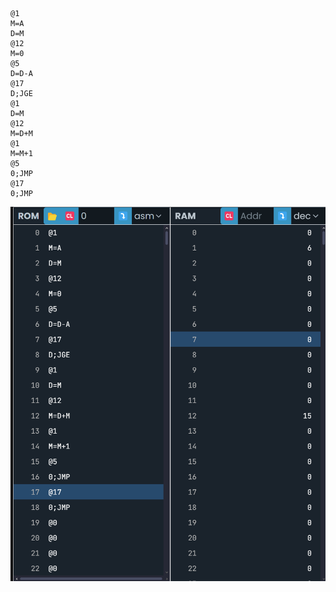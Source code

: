 ```
@1
M=A
D=M
@12
M=0
@5
D=D-A
@17
D;JGE
@1
D=M
@12
M=D+M
@1
M=M+1
@5
0;JMP
@17
0;JMP
```
![Prueba de que el codigo sirve](../../../../assets/Ejercicio9.png)
